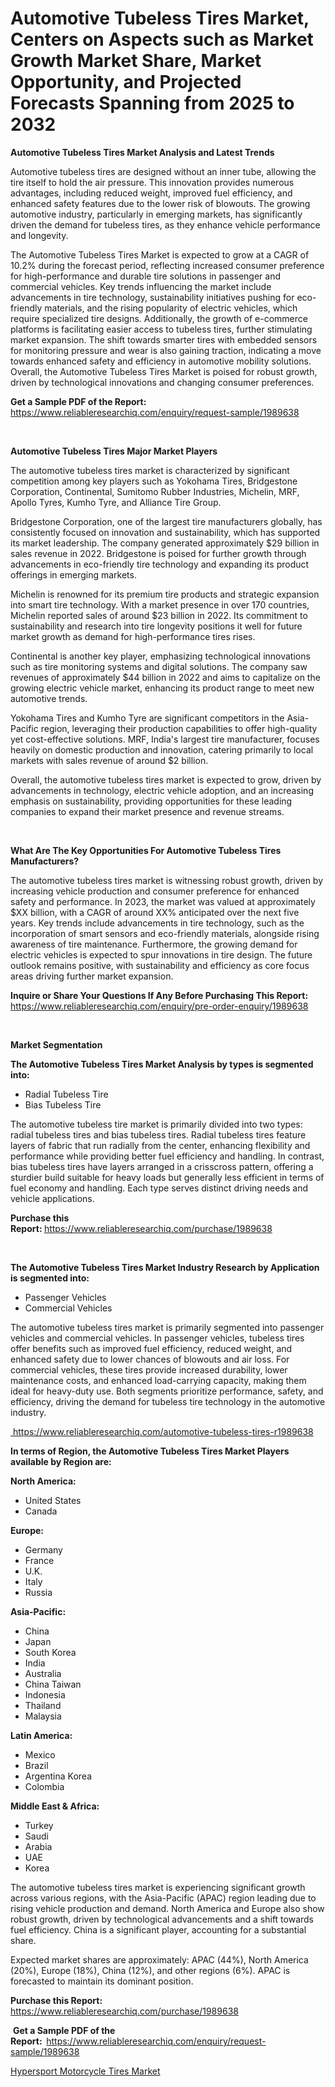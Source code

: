 <p><h1>Automotive Tubeless Tires Market, Centers on Aspects such as Market Growth Market Share, Market Opportunity, and Projected Forecasts Spanning from 2025 to 2032</h1></p><p><strong>Automotive Tubeless Tires Market Analysis and Latest Trends</strong></p>
<p><p>Automotive tubeless tires are designed without an inner tube, allowing the tire itself to hold the air pressure. This innovation provides numerous advantages, including reduced weight, improved fuel efficiency, and enhanced safety features due to the lower risk of blowouts. The growing automotive industry, particularly in emerging markets, has significantly driven the demand for tubeless tires, as they enhance vehicle performance and longevity.</p><p>The Automotive Tubeless Tires Market is expected to grow at a CAGR of 10.2% during the forecast period, reflecting increased consumer preference for high-performance and durable tire solutions in passenger and commercial vehicles. Key trends influencing the market include advancements in tire technology, sustainability initiatives pushing for eco-friendly materials, and the rising popularity of electric vehicles, which require specialized tire designs. Additionally, the growth of e-commerce platforms is facilitating easier access to tubeless tires, further stimulating market expansion. The shift towards smarter tires with embedded sensors for monitoring pressure and wear is also gaining traction, indicating a move towards enhanced safety and efficiency in automotive mobility solutions. Overall, the Automotive Tubeless Tires Market is poised for robust growth, driven by technological innovations and changing consumer preferences.</p></p>
<p><strong>Get a Sample PDF of the Report:&nbsp;</strong> <a href="https://www.reliableresearchiq.com/enquiry/request-sample/1989638?utm_campaign=3352&utm_medium=2&utm_source=Github&utm_content=ia&utm_term=30032025&utm_id=automotive-tubeless-tires">https://www.reliableresearchiq.com/enquiry/request-sample/1989638</a></p>
<p>&nbsp;</p>
<p><strong>Automotive Tubeless Tires Major Market Players</strong></p>
<p><p>The automotive tubeless tires market is characterized by significant competition among key players such as Yokohama Tires, Bridgestone Corporation, Continental, Sumitomo Rubber Industries, Michelin, MRF, Apollo Tyres, Kumho Tyre, and Alliance Tire Group. </p><p>Bridgestone Corporation, one of the largest tire manufacturers globally, has consistently focused on innovation and sustainability, which has supported its market leadership. The company generated approximately $29 billion in sales revenue in 2022. Bridgestone is poised for further growth through advancements in eco-friendly tire technology and expanding its product offerings in emerging markets.</p><p>Michelin is renowned for its premium tire products and strategic expansion into smart tire technology. With a market presence in over 170 countries, Michelin reported sales of around $23 billion in 2022. Its commitment to sustainability and research into tire longevity positions it well for future market growth as demand for high-performance tires rises.</p><p>Continental is another key player, emphasizing technological innovations such as tire monitoring systems and digital solutions. The company saw revenues of approximately $44 billion in 2022 and aims to capitalize on the growing electric vehicle market, enhancing its product range to meet new automotive trends.</p><p>Yokohama Tires and Kumho Tyre are significant competitors in the Asia-Pacific region, leveraging their production capabilities to offer high-quality yet cost-effective solutions. MRF, India's largest tire manufacturer, focuses heavily on domestic production and innovation, catering primarily to local markets with sales revenue of around $2 billion.</p><p>Overall, the automotive tubeless tires market is expected to grow, driven by advancements in technology, electric vehicle adoption, and an increasing emphasis on sustainability, providing opportunities for these leading companies to expand their market presence and revenue streams.</p></p>
<p>&nbsp;</p>
<p><strong>What Are The Key Opportunities For Automotive Tubeless Tires Manufacturers?</strong></p>
<p><p>The automotive tubeless tires market is witnessing robust growth, driven by increasing vehicle production and consumer preference for enhanced safety and performance. In 2023, the market was valued at approximately $XX billion, with a CAGR of around XX% anticipated over the next five years. Key trends include advancements in tire technology, such as the incorporation of smart sensors and eco-friendly materials, alongside rising awareness of tire maintenance. Furthermore, the growing demand for electric vehicles is expected to spur innovations in tire design. The future outlook remains positive, with sustainability and efficiency as core focus areas driving further market expansion.</p></p>
<p><strong>Inquire or Share Your Questions If Any Before Purchasing This Report:</strong> <a href="https://www.reliableresearchiq.com/enquiry/pre-order-enquiry/1989638?utm_campaign=3352&utm_medium=2&utm_source=Github&utm_content=ia&utm_term=30032025&utm_id=automotive-tubeless-tires">https://www.reliableresearchiq.com/enquiry/pre-order-enquiry/1989638</a></p>
<p>&nbsp;</p>
<p><strong>Market Segmentation</strong></p>
<p><strong>The Automotive Tubeless Tires Market Analysis by types is segmented into:</strong></p>
<p><ul><li>Radial Tubeless Tire</li><li>Bias Tubeless Tire</li></ul></p>
<p><p>The automotive tubeless tire market is primarily divided into two types: radial tubeless tires and bias tubeless tires. Radial tubeless tires feature layers of fabric that run radially from the center, enhancing flexibility and performance while providing better fuel efficiency and handling. In contrast, bias tubeless tires have layers arranged in a crisscross pattern, offering a sturdier build suitable for heavy loads but generally less efficient in terms of fuel economy and handling. Each type serves distinct driving needs and vehicle applications.</p></p>
<p><strong>Purchase this Report:&nbsp;</strong><a href="https://www.reliableresearchiq.com/purchase/1989638?utm_campaign=3352&utm_medium=2&utm_source=Github&utm_content=ia&utm_term=30032025&utm_id=automotive-tubeless-tires">https://www.reliableresearchiq.com/purchase/1989638</a></p>
<p>&nbsp;</p>
<p><strong>The Automotive Tubeless Tires Market Industry Research by Application is segmented into:</strong></p>
<p><ul><li>Passenger Vehicles</li><li>Commercial Vehicles</li></ul></p>
<p><p>The automotive tubeless tires market is primarily segmented into passenger vehicles and commercial vehicles. In passenger vehicles, tubeless tires offer benefits such as improved fuel efficiency, reduced weight, and enhanced safety due to lower chances of blowouts and air loss. For commercial vehicles, these tires provide increased durability, lower maintenance costs, and enhanced load-carrying capacity, making them ideal for heavy-duty use. Both segments prioritize performance, safety, and efficiency, driving the demand for tubeless tire technology in the automotive industry.</p></p>
<p><a href="https://www.reliableresearchiq.com/automotive-tubeless-tires-r1989638?utm_campaign=3352&utm_medium=2&utm_source=Github&utm_content=ia&utm_term=30032025&utm_id=automotive-tubeless-tires">&nbsp;https://www.reliableresearchiq.com/automotive-tubeless-tires-r1989638</a></p>
<p><strong>In terms of Region, the Automotive Tubeless Tires Market Players available by Region are:</strong></p>
<p>
    <p> <strong> North America: </strong>
        <ul>
            <li>United States</li>
            <li>Canada</li>
        </ul>
        </p> 
    <p> <strong> Europe: </strong>
        <ul>
            <li>Germany</li>
            <li>France</li>
            <li>U.K.</li>
            <li>Italy</li>
            <li>Russia</li>
        </ul>
        </p> 
    <p> <strong> Asia-Pacific: </strong>
        <ul>
            <li>China</li>
            <li>Japan</li>
            <li>South Korea</li>
            <li>India</li>
            <li>Australia</li>
            <li>China Taiwan</li>
            <li>Indonesia</li>
            <li>Thailand</li>
            <li>Malaysia</li>
        </ul>
        </p> 
    <p> <strong> Latin America: </strong>
        <ul>
            <li>Mexico</li>
            <li>Brazil</li>
            <li>Argentina Korea</li>
            <li>Colombia</li>
        </ul>
        </p> 
    <p> <strong> Middle East & Africa: </strong>
        <ul>
            <li>Turkey</li>
            <li>Saudi</li>
            <li>Arabia</li>
            <li>UAE</li>
            <li>Korea</li>
        </ul>
    </p>
    </p>
<p><p>The automotive tubeless tires market is experiencing significant growth across various regions, with the Asia-Pacific (APAC) region leading due to rising vehicle production and demand. North America and Europe also show robust growth, driven by technological advancements and a shift towards fuel efficiency. China is a significant player, accounting for a substantial share. </p><p>Expected market shares are approximately: APAC (44%), North America (20%), Europe (18%), China (12%), and other regions (6%). APAC is forecasted to maintain its dominant position.</p></p>
<p><strong>Purchase this Report: </strong><a href="https://www.reliableresearchiq.com/purchase/1989638?utm_campaign=3352&utm_medium=2&utm_source=Github&utm_content=ia&utm_term=30032025&utm_id=automotive-tubeless-tires">https://www.reliableresearchiq.com/purchase/1989638</a></p>
<p>&nbsp;<strong>Get a Sample PDF of the Report:&nbsp;&nbsp;</strong><a href="https://www.reliableresearchiq.com/enquiry/request-sample/1989638?utm_campaign=3352&utm_medium=2&utm_source=Github&utm_content=ia&utm_term=30032025&utm_id=automotive-tubeless-tires">https://www.reliableresearchiq.com/enquiry/request-sample/1989638</a></p>
<p><strong></strong></p>
<p><p><a href="https://github.com/boccalyver5k/Market-Research-Report-List-1/blob/main/hypersport-motorcycle-tires-market.md?utm_campaign=3352&utm_medium=2&utm_source=Github&utm_content=ia&utm_term=30032025&utm_id=automotive-tubeless-tires">Hypersport Motorcycle Tires Market</a></p></p>
